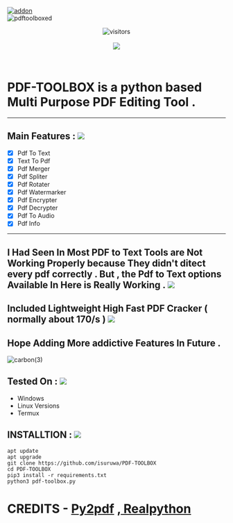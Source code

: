 <a href="https://github.com/isuruwa/PDF-TOOLBOX"><img title="addon" src="https://img.shields.io/badge/isuruwa-PDF--TOOLBOX-brightgreen?style=for-the-badge&logo=appveyor"></a>
<br>
![pdftoolboxed](https://user-images.githubusercontent.com/72663288/127748532-01c884ce-a6f3-4f50-9ee7-7ef0fa3d79c8.png)
<br>
<p align="center">
<img align="center" alt="visitors" src="https://visitor-badge.glitch.me/badge?page_id=pdftoolbox" />
  <br>
  <br>
<a href="https://hits.seeyoufarm.com"><img src="https://hits.seeyoufarm.com/api/count/incr/badge.svg?url=https%3A%2F%2Fgithub.com%2Fisuruwa&count_bg=%2379C83D&title_bg=%23555555&icon=&icon_color=%23E7E7E7&title=hits&edge_flat=false"/></a>
</p>
<br>

# PDF-TOOLBOX is a python based Multi Purpose PDF Editing  Tool .

---
## Main Features  : <img src="https://img.icons8.com/nolan/64/pdf.png"/>
- [X] Pdf To Text
- [X] Text To Pdf
- [X] Pdf Merger
- [X] Pdf Spliter
- [X] Pdf Rotater
- [X] Pdf Watermarker
- [X] Pdf Encrypter
- [X] Pdf Decrypter
- [X] Pdf To Audio
- [X] Pdf Info
---

## I Had Seen In Most PDF to Text Tools are Not Working Properly because They didn't ditect every pdf correctly . But , the Pdf to Text options Available In Here is Really Working . <img src="https://img.icons8.com/color-glass/48/000000/double-tick.png"/>
## Included Lightweight High Fast PDF Cracker ( normally about 170/s ) <img src="https://img.icons8.com/color-glass/48/000000/double-tick.png"/>
## Hope Adding More addictive Features In Future .

![carbon(3)](https://user-images.githubusercontent.com/72663288/127749314-0acce68a-15d7-48de-a9e7-4cfc7b11604f.png)

## Tested On : <img src="https://img.icons8.com/color/48/000000/pdf.png"/>

* Windows
* Linux Versions
* Termux

## INSTALLTION : <img src="https://img.icons8.com/color/48/000000/pdf.png"/>

``` 
apt update
apt upgrade
git clone https://github.com/isuruwa/PDF-TOOLBOX
cd PDF-TOOLBOX
pip3 install -r requirements.txt
python3 pdf-toolbox.py

```


# CREDITS - <a href="https://pypi.org/project/py2pdf/">Py2pdf</a> ,<a href="https://realpython.com/pdf-python/"> Realpython</a>
